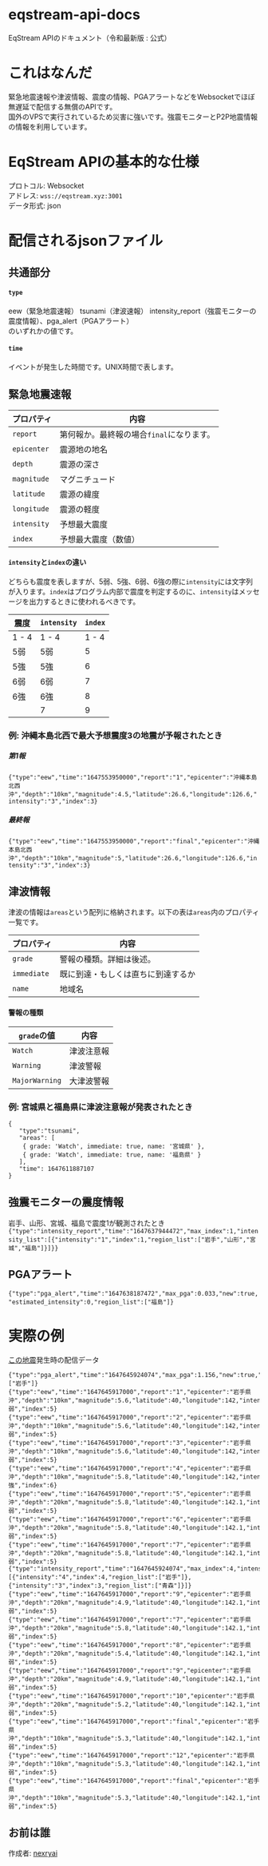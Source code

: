 # eqstream-api-docs
EqStream APIのドキュメント（令和最新版 : 公式）

# これはなんだ
緊急地震速報や津波情報、震度の情報、PGAアラートなどをWebsocketでほぼ無遅延で配信する無償のAPIです。<br>
国外のVPSで実行されているため災害に強いです。強震モニターとP2P地震情報の情報を利用しています。

# EqStream APIの基本的な仕様
プロトコル: Websocket <br>
アドレス: `wss://eqstream.xyz:3001` <br>
データ形式: json

# 配信されるjsonファイル

## 共通部分
#### `type`
eew（緊急地震速報）
tsunami（津波速報）
intensity_report（強震モニターの震度情報）、pga_alert（PGAアラート） <br>
のいずれかの値です。

#### `time`
イベントが発生した時間です。UNIX時間で表します。


## 緊急地震速報

|  プロパティ |  内容  |
| ---- | ---- |
|  `report`  |  第何報か。最終報の場合`final`になります。 |
|  `epicenter`  |  震源地の地名  |
|  `depth`  |  震源の深さ  |
|  `magnitude`  |  マグニチュード  |
|  `latitude`  |  震源の緯度  |
|  `longitude`  |  震源の軽度  |
|  `intensity`  |  予想最大震度  |
|  `index`  |  予想最大震度（数値）  |


#### `intensity`と`index`の違い
どちらも震度を表しますが、5弱、5強、6弱、6強の際に`intensity`には文字列が入ります。`index`はプログラム内部で震度を判定するのに、`intensity`はメッセージを出力するときに使われるべきです。

|  震度 |  `intensity`  |  `index`  |
| ---- | ---- | ---- |
|  1 - 4  |  1 - 4 |  1 - 4  |
|  5弱  |  5弱 | 5 |
|  5強  |  5強 | 6 |
|  6弱  |  6弱 | 7 |
|  6強  |  6強 | 8 |
|    |  7  | 9 |

### 例: 沖縄本島北西で最大予想震度3の地震が予報されたとき
##### 第1報
`{"type":"eew","time":"1647553950000","report":"1","epicenter":"沖縄本島北西沖","depth":"10km","magnitude":4.5,"latitude":26.6,"longitude":126.6,"intensity":"3","index":3}`

##### 最終報
`{"type":"eew","time":"1647553950000","report":"final","epicenter":"沖縄本島北西沖","depth":"10km","magnitude":5,"latitude":26.6,"longitude":126.6,"intensity":"3","index":3}`

## 津波情報

津波の情報は`areas`という配列に格納されます。以下の表は`areas`内のプロパティ一覧です。

|  プロパティ |  内容  |
| ---- | ---- |
|  `grade`  |  警報の種類。詳細は後述。  |
|  `immediate`  |  既に到達・もしくは直ちに到達するか  |
|  `name`  |  地域名  |

#### 警報の種類
|  `grade`の値 |  内容  |
| ---- | ---- |
|  `Watch`  |  津波注意報  |
|  `Warning`  |  津波警報  |
|  `MajorWarning`  |  大津波警報  |

### 例: 宮城県と福島県に津波注意報が発表されたとき
```
{
   "type":"tsunami",
   "areas": [
   	{ grade: 'Watch', immediate: true, name: '宮城県' },
   	{ grade: 'Watch', immediate: true, name: '福島県' }
   ],
   "time": 1647611887107
}
```

## 強震モニターの震度情報
岩手、山形、宮城、福島で震度1が観測されたとき <br>
`{"type":"intensity_report","time":"1647637944472","max_index":1,"intensity_list":[{"intensity":"1","index":1,"region_list":["岩手","山形","宮城","福島"]}]}}`

## PGAアラート
`{"type":"pga_alert","time":"1647638187472","max_pga":0.033,"new":true,"estimated_intensity":0,"region_list":["福島"]}`

# 実際の例
[この地震](https://typhoon.yahoo.co.jp/weather/jp/earthquake/20220318232520.html)発生時の配信データ<br>

```
{"type":"pga_alert","time":"1647645924074","max_pga":1.156,"new":true,"estimated_intensity":1,"region_list":["岩手"]}
{"type":"eew","time":"1647645917000","report":"1","epicenter":"岩手県沖","depth":"10km","magnitude":5.6,"latitude":40,"longitude":142,"intensity":"5弱","index":5}
{"type":"eew","time":"1647645917000","report":"2","epicenter":"岩手県沖","depth":"10km","magnitude":5.6,"latitude":40,"longitude":142,"intensity":"5弱","index":5}
{"type":"eew","time":"1647645917000","report":"3","epicenter":"岩手県沖","depth":"10km","magnitude":5.6,"latitude":40,"longitude":142,"intensity":"5弱","index":5}
{"type":"eew","time":"1647645917000","report":"4","epicenter":"岩手県沖","depth":"10km","magnitude":5.8,"latitude":40,"longitude":142,"intensity":"5強","index":6}
{"type":"eew","time":"1647645917000","report":"5","epicenter":"岩手県沖","depth":"20km","magnitude":5.8,"latitude":40,"longitude":142.1,"intensity":"5弱","index":5}
{"type":"eew","time":"1647645917000","report":"6","epicenter":"岩手県沖","depth":"20km","magnitude":5.8,"latitude":40,"longitude":142.1,"intensity":"5弱","index":5}
{"type":"eew","time":"1647645917000","report":"7","epicenter":"岩手県沖","depth":"20km","magnitude":5.8,"latitude":40,"longitude":142.1,"intensity":"5弱","index":5}
{"type":"intensity_report","time":"1647645924074","max_index":4,"intensity_list":[{"intensity":"4","index":4,"region_list":["岩手"]},{"intensity":"3","index":3,"region_list":["青森"]}]}
{"type":"eew","time":"1647645917000","report":"9","epicenter":"岩手県沖","depth":"20km","magnitude":4.9,"latitude":40,"longitude":142.1,"intensity":"5弱","index":5}
{"type":"eew","time":"1647645917000","report":"7","epicenter":"岩手県沖","depth":"20km","magnitude":5.8,"latitude":40,"longitude":142.1,"intensity":"5弱","index":5}
{"type":"eew","time":"1647645917000","report":"8","epicenter":"岩手県沖","depth":"20km","magnitude":5.4,"latitude":40,"longitude":142.1,"intensity":"5弱","index":5}
{"type":"eew","time":"1647645917000","report":"9","epicenter":"岩手県沖","depth":"20km","magnitude":4.9,"latitude":40,"longitude":142.1,"intensity":"5弱","index":5}
{"type":"eew","time":"1647645917000","report":"10","epicenter":"岩手県沖","depth":"20km","magnitude":5.2,"latitude":40,"longitude":142.1,"intensity":"5弱","index":5}
{"type":"eew","time":"1647645917000","report":"final","epicenter":"岩手県沖","depth":"10km","magnitude":5.3,"latitude":40,"longitude":142.1,"intensity":"5弱","index":5}
{"type":"eew","time":"1647645917000","report":"12","epicenter":"岩手県沖","depth":"10km","magnitude":5.3,"latitude":40,"longitude":142.1,"intensity":"5弱","index":5}
{"type":"eew","time":"1647645917000","report":"final","epicenter":"岩手県沖","depth":"10km","magnitude":5.3,"latitude":40,"longitude":142.1,"intensity":"5弱","index":5}
```

## お前は誰
作成者: [nexryai](https://twitter.com/nexryai)
